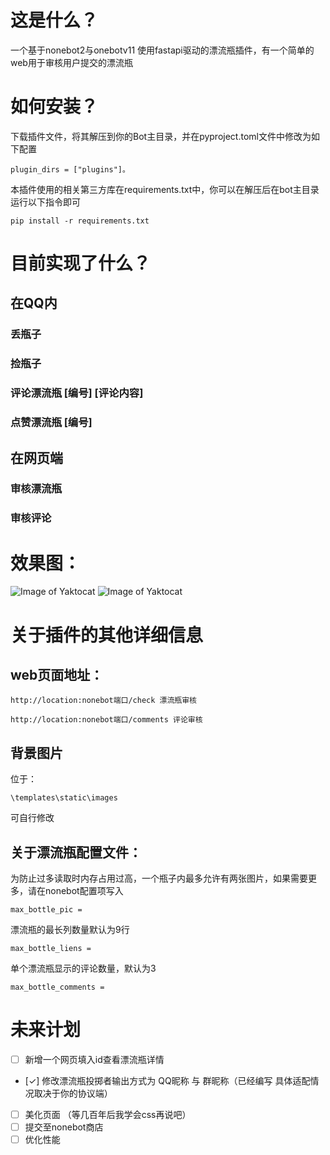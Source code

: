 # 这是什么？
一个基于nonebot2与onebotv11 使用fastapi驱动的漂流瓶插件，有一个简单的web用于审核用户提交的漂流瓶
# 如何安装？
下载插件文件，将其解压到你的Bot主目录，并在pyproject.toml文件中修改为如下配置
```
plugin_dirs = ["plugins"]。
```
本插件使用的相关第三方库在requirements.txt中，你可以在解压后在bot主目录运行以下指令即可
```
pip install -r requirements.txt
```
# 目前实现了什么？
## 在QQ内
### 丢瓶子
### 捡瓶子
### 评论漂流瓶 [编号] [评论内容]
### 点赞漂流瓶 [编号]
## 在网页端
### 审核漂流瓶
### 审核评论
# 效果图：
![Image of Yaktocat](https://github.com/luosheng520qaq/nonebot_plugin_web_bottle/blob/master/example/bottles.png)
![Image of Yaktocat](https://github.com/luosheng520qaq/nonebot_plugin_web_bottle/blob/master/example/comments.png)
# 关于插件的其他详细信息
## web页面地址：
```
http://location:nonebot端口/check 漂流瓶审核

http://location:nonebot端口/comments 评论审核
```
## 背景图片
位于：
```
\templates\static\images
```
可自行修改
## 关于漂流瓶配置文件：
为防止过多读取时内存占用过高，一个瓶子内最多允许有两张图片，如果需要更多，请在nonebot配置项写入 
```
max_bottle_pic = 
```
漂流瓶的最长列数量默认为9行
```
max_bottle_liens = 
```
单个漂流瓶显示的评论数量，默认为3
```
max_bottle_comments = 
```
# 未来计划
- [ ] 新增一个网页填入id查看漂流瓶详情
- [✓] 修改漂流瓶投掷者输出方式为 QQ昵称 与 群昵称（已经编写 具体适配情况取决于你的协议端）
- [ ] 美化页面 （等几百年后我学会css再说吧）
- [ ] 提交至nonebot商店 
- [ ] 优化性能
